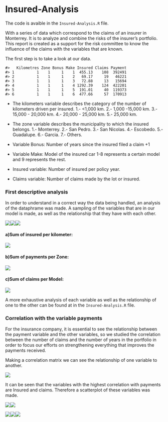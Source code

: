 
<!-- README.md is generated from README.Rmd. Please edit that file -->

# Insured-Analysis

The code is avaible in the `Insured-Analysis.R` file.

With a series of data which correspond to the claims of an insurer in
Monterrey. It is to analyze and combine the risks of the insurer’s
portfolio. This report is created as a support for the risk committee to
know the influence of the claims with the variables that are known.

The first step is to take a look at our data.

    #>   Kilometres Zone Bonus Make Insured Claims Payment
    #> 1          1    1     1    1  455.13    108  392491
    #> 2          1    1     1    2   69.17     19   46221
    #> 3          1    1     1    3   72.88     13   15694
    #> 4          1    1     1    4 1292.39    124  422201
    #> 5          1    1     1    5  191.01     40  119373
    #> 6          1    1     1    6  477.66     57  170913

-   The kilometers variable describes the category of the number of
    kilometers driven per insured. 1.- &lt;1,000 km. 2.- 1,000 -15,000
    km. 3.- 15,000 - 20,000 km. 4.- 20,000 - 25,000 km. 5.- 25,000 km.

-   The zone variable describes the municipality to which the insured
    belongs. 1.- Monterrey. 2.- San Pedro. 3.- San Nicolas. 4.-
    Escobedo. 5.- Guadalupe. 6.- Garcia. 7.- Others.

-   Variable Bonus: Number of years since the insured filed a claim +1

-   Variable Make: Model of the insured car 1-8 represents a certain
    model and 9 represents the rest.

-   Insured variable: Number of insured per policy year.

-   Claims variable: Number of claims made by the lot or insured.

### First descriptive analysis

In order to understand in a correct way the data being handled, an
analysis of the dataphrame was made. A sampling of the variables that
are in our model is made, as well as the relationship that they have
with each other.

![](README_files/figure-gfm/pressure-1.png)<!-- -->![](README_files/figure-gfm/pressure-2.png)<!-- -->![](README_files/figure-gfm/pressure-3.png)<!-- -->

#### a)Sum of insured per kilometer:

![](README_files/figure-gfm/unnamed-chunk-4-1.png)<!-- -->

#### b)Sum of payments per Zone:

![](README_files/figure-gfm/unnamed-chunk-5-1.png)<!-- -->

#### c)Sum of claims per Model:

![](README_files/figure-gfm/unnamed-chunk-6-1.png)<!-- -->

A more exhaustive analysis of each variable as well as the relationship
of one to the other can be found at in the `Insured-Analysis.R` file.

### Correlation with the variable payments

For the insurance company, it is essential to see the relationship
between the payment variable and the other variables, so we studied the
correlation between the number of claims and the number of years in the
portfolio in order to focus our efforts on strengthening everything that
improves the payments received.

Making a correlation matrix we can see the relationship of one variable
to another.

![](README_files/figure-gfm/unnamed-chunk-8-1.png)<!-- -->

It can be seen that the variables with the highest correlation with
payments are Insured and claims. Therefore a scatterplot of these
variables was made.

![](README_files/figure-gfm/unnamed-chunk-9-1.png)<!-- -->![](README_files/figure-gfm/unnamed-chunk-9-2.png)<!-- -->

![](README_files/figure-gfm/unnamed-chunk-10-1.png)<!-- -->![](README_files/figure-gfm/unnamed-chunk-10-2.png)<!-- -->![](README_files/figure-gfm/unnamed-chunk-10-3.png)<!-- -->
